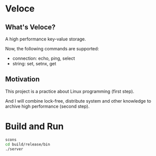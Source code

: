 # Veloce

## What's Veloce?

A high performance key-value storage.

Now, the following commands are supported:

* connection: echo, ping, select
* string: set, setnx, get

## Motivation

This project is a practice about Linux programming (first step).

And I will combine lock-free, distribute system and other knowledge to archive high performance (second step).

# Build and Run

```bash
scons
cd build/release/bin
./server
```
